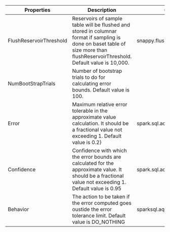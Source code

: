 | Properties | Description |Command|
|--------|--------|--------|
|FlushReservoirThreshold|Reservoirs of sample table will be flushed and stored in columnar format if sampling is done on baset table of size more than flushReservoirThreshold. Default value is 10,000.|snappy.flushReservoirThreshold|
|NumBootStrapTrials|Number of bootstrap trials to do for calculating error bounds. Default value is 100.||
|Error|Maximum relative error tolerable in the approximate value calculation. It should be a fractional value not exceeding 1. Default value is 0.2}|spark.sql.aqp.numBootStrapTrials|
|Confidence|Confidence with which the error bounds are calculated for the approximate value. It should be a fractional value not exceeding 1. Default value is 0.95|spark.sql.aqp.error|
|Behavior|The action to be taken if the error computed goes oustide the error tolerance limit. Default value is DO_NOTHING|sparksql.aqp.behavior|